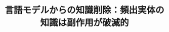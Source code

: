 ---
title: 言語モデルからの知識削除：頻出実体の知識は副作用が破滅的
layout: post
has_content: false
venue: "Proceedings of the Thirtieth Annual Meeting of the Association for Natural Language Processing (NLP 2024)"
authors:
  - "高橋良允"
  - "鴨田豪"
  - "Benjamin Heinzerling"
  - "坂口慶祐"
  - "乾健太郎"
year: 2024
month: 3
rank: 0
links:
  - name: "Abstract"
    url: "https://www.anlp.jp/proceedings/annual_meeting/2024/pdf_dir/P10-3.pdf"
    type: "normal"
  - name: "Conference"
    url: "https://www.anlp.jp/nlp2024/"
    type: "normal"
  - name: "Researcher Encouragement Award (18/427)"
    url: "https://www.anlp.jp/nlp2025/award.html"
    type: "award"
---